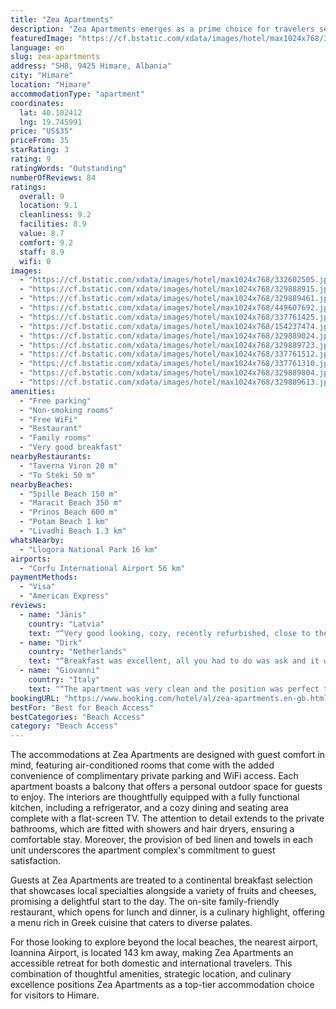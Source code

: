 ```yaml
---
title: "Zea Apartments"
description: "Zea Apartments emerges as a prime choice for travelers seeking comfort and convenience in the heart of Himare."
featuredImage: "https://cf.bstatic.com/xdata/images/hotel/max1024x768/332602505.jpg?k=053760e7401fd8ccdf02d3cdb2ff8e9562d5e94da30ac9d23fb6a151252b45dc&o=&hp=1"
language: en
slug: zea-apartments
address: "SH8, 9425 Himare, Albania"
city: "Himare"
location: "Himare"
accommodationType: "apartment"
coordinates:
  lat: 40.102412
  lng: 19.745991
price: "US$35"
priceFrom: 35
starRating: 3
rating: 9
ratingWords: "Outstanding"
numberOfReviews: 84
ratings:
  overall: 9
  location: 9.1
  cleanliness: 9.2
  facilities: 8.9
  value: 8.7
  comfort: 9.2
  staff: 8.9
  wifi: 0
images:
  - "https://cf.bstatic.com/xdata/images/hotel/max1024x768/332602505.jpg?k=053760e7401fd8ccdf02d3cdb2ff8e9562d5e94da30ac9d23fb6a151252b45dc&o=&hp=1"
  - "https://cf.bstatic.com/xdata/images/hotel/max1024x768/329888915.jpg?k=94577bd98adff8d1344630044d4691622f2c2f22ee825c19cd6df373f2402f1f&o=&hp=1"
  - "https://cf.bstatic.com/xdata/images/hotel/max1024x768/329889461.jpg?k=bb47107550d0ee1bc7bd35e4eaf585e4d078495df4f0057ea75c49ba10c55101&o=&hp=1"
  - "https://cf.bstatic.com/xdata/images/hotel/max1024x768/449607692.jpg?k=7d941fe64572ae2d2d4c24ab0bb59720c6cae864ee9411b59aa1d8af1078041c&o=&hp=1"
  - "https://cf.bstatic.com/xdata/images/hotel/max1024x768/337761425.jpg?k=4777740b6c30c42ab3beed14768ff48804778db4a0b78182910a6424ac943bab&o=&hp=1"
  - "https://cf.bstatic.com/xdata/images/hotel/max1024x768/154237474.jpg?k=946ce375a89121b29dde7423b1731d2fa0c6a129470fbce95b5ce3efac589836&o=&hp=1"
  - "https://cf.bstatic.com/xdata/images/hotel/max1024x768/329889024.jpg?k=33c1a072a1f2381f54e67ea438c24882777673f24e3fae3bfa8daccce8b54b59&o=&hp=1"
  - "https://cf.bstatic.com/xdata/images/hotel/max1024x768/329889723.jpg?k=19b15ac755c00a7bf8a808332087d37a7db7e624f2d9c7397b08845f57d43336&o=&hp=1"
  - "https://cf.bstatic.com/xdata/images/hotel/max1024x768/337761512.jpg?k=1c76f77bd0bca07f177fc553b48ff8bb278567a7d720820444f670afad53c70b&o=&hp=1"
  - "https://cf.bstatic.com/xdata/images/hotel/max1024x768/337761310.jpg?k=adf169b01e87091c64210e3c750886303b81c621afe15a58bd3da5c1a2a37c3d&o=&hp=1"
  - "https://cf.bstatic.com/xdata/images/hotel/max1024x768/329889804.jpg?k=a4a1eb7565c71ccf95ccf665a835a1d789f430c2089cb6ae7f8300337f1e3ece&o=&hp=1"
  - "https://cf.bstatic.com/xdata/images/hotel/max1024x768/329889613.jpg?k=35f77b0a94e2171f416a314c235c42f20180164d86bbfd810fc3458dd2f16c5c&o=&hp=1"
amenities:
  - "Free parking"
  - "Non-smoking rooms"
  - "Free WiFi"
  - "Restaurant"
  - "Family rooms"
  - "Very good breakfast"
nearbyRestaurants:
  - "Taverna Viron 20 m"
  - "To Steki 50 m"
nearbyBeaches:
  - "Spille Beach 150 m"
  - "Maracit Beach 350 m"
  - "Prinos Beach 600 m"
  - "Potam Beach 1 km"
  - "Livadhi Beach 1.3 km"
whatsNearby:
  - "Llogora National Park 16 km"
airports:
  - "Corfu International Airport 56 km"
paymentMethods:
  - "Visa"
  - "American Express"
reviews:
  - name: "Jānis"
    country: "Latvia"
    text: "“Very good looking, cozy, recently refurbished, close to the main promenade and a nice balcony.”"
  - name: "Dirk"
    country: "Netherlands"
    text: "“Breakfast was excellent, all you had to do was ask and it was made. And the flair, friendliness and charm of Eleni was out of this world. She really lit up the place!”"
  - name: "Giovanni"
    country: "Italy"
    text: "“The apartment was very clean and the position was perfect to visit Himare. We strongly recommend the place.”"
bookingURL: "https://www.booking.com/hotel/al/zea-apartments.en-gb.html?aid=8035640"
bestFor: "Best for Beach Access"
bestCategories: "Beach Access"
category: "Beach Access"
---
```


The accommodations at Zea Apartments are designed with guest comfort in mind, featuring air-conditioned rooms that come with the added convenience of complimentary private parking and WiFi access. Each apartment boasts a balcony that offers a personal outdoor space for guests to enjoy. The interiors are thoughtfully equipped with a fully functional kitchen, including a refrigerator, and a cozy dining and seating area complete with a flat-screen TV. The attention to detail extends to the private bathrooms, which are fitted with showers and hair dryers, ensuring a comfortable stay. Moreover, the provision of bed linen and towels in each unit underscores the apartment complex's commitment to guest satisfaction.

Guests at Zea Apartments are treated to a continental breakfast selection that showcases local specialties alongside a variety of fruits and cheeses, promising a delightful start to the day. The on-site family-friendly restaurant, which opens for lunch and dinner, is a culinary highlight, offering a menu rich in Greek cuisine that caters to diverse palates.

For those looking to explore beyond the local beaches, the nearest airport, Ioannina Airport, is located 143 km away, making Zea Apartments an accessible retreat for both domestic and international travelers. This combination of thoughtful amenities, strategic location, and culinary excellence positions Zea Apartments as a top-tier accommodation choice for visitors to Himare.